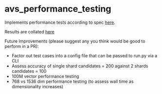 # avs_performance_testing

Implements performance tests according to spec [here](https://docs.google.com/document/d/12TWR07_xx0VFkRL4Ie-MXcfEoHYf8qtf8ChLFiytjdk/edit#heading=h.chhxb36ff1ko).

Results are collated [here](https://docs.google.com/document/d/1dsulEFhYwj3MufTG3YM-ga94tBAxk8o8ID2iksOmYa4/edit)


Future Improvements (please suggest any you think would be good to perform in a PR):
- Factor out test cases into a config file that can be passed to run.py via a CLI
- Assess accuracy of single shard candidates = 200 against 2 shards candidates = 100
- 100M vector performance testing
- 768 vs 1536 dim performance testing (to assess wall time as dimensionality increases)
